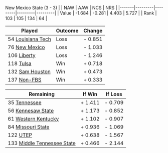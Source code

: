 New Mexico State (3 - 3)
|       |   NAW   |   AAW   |   NCS   |   NRS   |
|-------|---------|---------|---------|---------|
| Value |  -1.684 |  -0.281 |   4.403 |   5.727 |
| Rank  |     103 |     105 |     134 |      64 |

| Played                    | Outcome    |  Change  |
|---------------------------|------------|----------|
|  54 [Louisiana Tech        ](LouisianaTech.md)| Loss       | -  0.851 |
|  76 [New Mexico            ](NewMexico.md)| Loss       | -  1.033 |
| 106 [Liberty               ](Liberty.md)| Loss       | -  1.246 |
| 118 [Tulsa                 ](Tulsa.md)| Win        | +  0.718 |
| 132 [Sam Houston           ](SamHouston.md)| Win        | +  0.473 |
| 137 [Non-FBS               ](NonFBS.md)| Win        | +  0.333 |

| Remaining                 |  If Win  |  If Loss |
|---------------------------|----------|----------|
|  35 [Tennessee             ](Tennessee.md)| +  1.411 | -  0.709 |
|  56 [Kennesaw State        ](KennesawState.md)| +  1.173 | -  0.852 |
|  61 [Western Kentucky      ](WesternKentucky.md)| +  1.102 | -  0.907 |
|  84 [Missouri State        ](MissouriState.md)| +  0.936 | -  1.069 |
| 122 [UTEP                  ](UTEP.md)| +  0.638 | -  1.567 |
| 133 [Middle Tennessee State](MiddleTennesseeState.md)| +  0.466 | -  2.144 |

